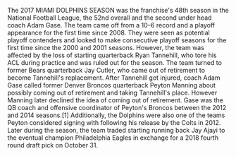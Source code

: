 The 2017 MIAMI DOLPHINS SEASON was the franchise's 48th season in the National Football League, the 52nd overall and the second under head coach Adam Gase. The team came off from a 10–6 record and a playoff appearance for the first time since 2008. They were seen as potential playoff contenders and looked to make consecutive playoff seasons for the first time since the 2000 and 2001 seasons. However, the team was affected by the loss of starting quarterback Ryan Tannehill, who tore his ACL during practice and was ruled out for the season. The team turned to former Bears quarterback Jay Cutler, who came out of retirement to become Tannehill's replacement. After Tannehill got injured, coach Adam Gase called former Denver Broncos quarterback Peyton Manning about possibly coming out of retirement and taking Tannehill's place. However Manning later declined the idea of coming out of retirement. Gase was the QB coach and offensive coordinator of Peyton's Broncos between the 2012 and 2014 seasons.[1] Additionally, the Dolphins were also one of the teams Peyton considered signing with following his release by the Colts in 2012. Later during the season, the team traded starting running back Jay Ajayi to the eventual champion Philadelphia Eagles in exchange for a 2018 fourth round draft pick on October 31.
